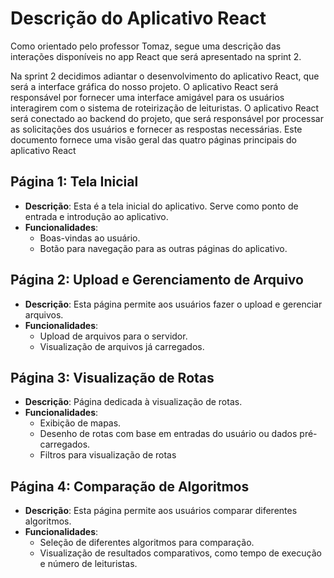 # Descrição do Aplicativo React

Como orientado pelo professor Tomaz, segue uma descrição das interações disponíveis no app React que será apresentado na sprint 2.

Na sprint 2 decidimos adiantar o desenvolvimento do aplicativo React, que será a interface gráfica do nosso projeto. O aplicativo React será responsável por fornecer uma interface amigável para os usuários interagirem com o sistema de roteirização de leituristas. O aplicativo React será conectado ao backend do projeto, que será responsável por processar as solicitações dos usuários e fornecer as respostas necessárias.
Este documento fornece uma visão geral das quatro páginas principais do aplicativo React

## Página 1: Tela Inicial

-   **Descrição**: Esta é a tela inicial do aplicativo. Serve como ponto de entrada e introdução ao aplicativo.
-   **Funcionalidades**:
    -   Boas-vindas ao usuário.
    -   Botão para navegação para as outras páginas do aplicativo.

## Página 2: Upload e Gerenciamento de Arquivo

-   **Descrição**: Esta página permite aos usuários fazer o upload e gerenciar arquivos.
-   **Funcionalidades**:
    -   Upload de arquivos para o servidor.
    -   Visualização de arquivos já carregados.

## Página 3: Visualização de Rotas

-   **Descrição**: Página dedicada à visualização de rotas.
-   **Funcionalidades**:
    -   Exibição de mapas.
    -   Desenho de rotas com base em entradas do usuário ou dados pré-carregados.
    -   Filtros para visualização de rotas

## Página 4: Comparação de Algoritmos

-   **Descrição**: Esta página permite aos usuários comparar diferentes algoritmos.
-   **Funcionalidades**:
    -   Seleção de diferentes algoritmos para comparação.
    -   Visualização de resultados comparativos, como tempo de execução e número de leituristas.
